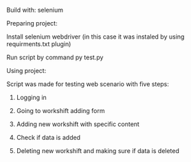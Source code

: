 Build with: selenium

Preparing project:

Install selenium webdriver (in this case it was instaled by using requirments.txt plugin)

Run script by command py test.py

Using project:

Script was made for testing web scenario with five steps:

1. Logging in

2. Going to workshift adding form

3. Adding new workshift with specific content 

4. Check if data is added

5. Deleting new workshift and making sure if data is deleted
